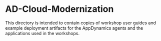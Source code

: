 # AD-Cloud-Modernization

This directory is intended to contain copies of workshop user guides and example deployment artifacts for the AppDynamics agents and the applications used in the workshops.
